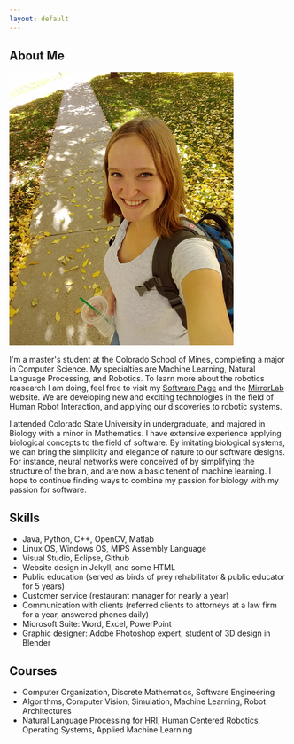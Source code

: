 ```yaml
---
layout: default
---
```


## [](#header-2)About Me

![](assets/profilepicsmall.png)

I'm a master's student at the Colorado School of Mines, completing a major in Computer Science. My specialties are Machine Learning, Natural Language Processing, and Robotics. To learn more about the robotics reasearch I am doing, feel free to visit my [Software Page](/software) and the [MirrorLab](http://mirrorlab.mines.edu/people.html) website. We are developing new and exciting technologies in the field of Human Robot Interaction, and applying our discoveries to robotic systems.

I attended Colorado State University in undergraduate, and majored in Biology with a minor in Mathematics. I have extensive experience applying biological concepts to the field of software. By imitating biological systems, we can bring the simplicity and elegance of nature to our software designs. For instance, neural networks were conceived of by simplifying the structure of the brain, and are now a basic tenent of machine learning. I hope to continue finding ways to combine my passion for biology with my passion for software.

## Skills

*   Java, Python, C++, OpenCV, Matlab
*   Linux OS, Windows OS, MIPS Assembly Language
*   Visual Studio, Eclipse, Github
*   Website design in Jekyll, and some HTML
*   Public education (served as birds of prey rehabilitator & public educator for 5 years)
*   Customer service (restaurant manager for nearly a year)
*   Communication with clients (referred clients to attorneys at a law firm for a year, answered phones daily)
*   Microsoft Suite: Word, Excel, PowerPoint
*   Graphic designer: Adobe Photoshop expert, student of 3D design in Blender

## Courses

*   Computer Organization, Discrete Mathematics, Software Engineering
*   Algorithms, Computer Vision, Simulation, Machine Learning, Robot Architectures
*   Natural Language Processing for HRI, Human Centered Robotics, Operating Systems, Applied Machine Learning


